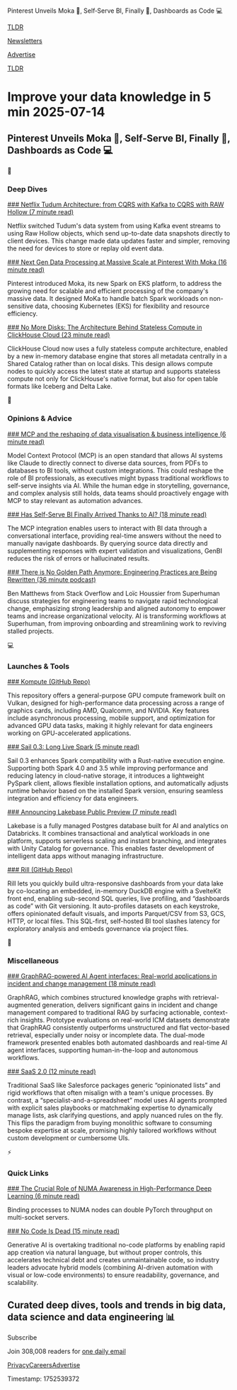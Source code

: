Pinterest Unveils Moka 🚀, Self‑Serve BI, Finally 🎉, Dashboards as Code 💻

[TLDR](/)

[Newsletters](/newsletters)

[Advertise](https://advertise.tldr.tech/)

[TLDR](/)

# Improve your data knowledge in 5 min 2025-07-14

## Pinterest Unveils Moka 🚀, Self‑Serve BI, Finally 🎉, Dashboards as Code 💻

📱

### Deep Dives

[### Netflix Tudum Architecture: from CQRS with Kafka to CQRS with RAW Hollow (7 minute read)](https://netflixtechblog.com/netflix-tudum-architecture-from-cqrs-with-kafka-to-cqrs-with-raw-hollow-86d141b72e52?utm_source=tldrdata)

Netflix switched Tudum's data system from using Kafka event streams to using Raw Hollow objects, which send up-to-date data snapshots directly to client devices. This change made data updates faster and simpler, removing the need for devices to store or replay old event data.

[### Next Gen Data Processing at Massive Scale at Pinterest With Moka (16 minute read)](https://medium.com/pinterest-engineering/next-gen-data-processing-at-massive-scale-at-pinterest-with-moka-part-1-of-2-39a36d5e82c4?utm_source=tldrdata)

Pinterest introduced Moka, its new Spark on EKS platform, to address the growing need for scalable and efficient processing of the company's massive data. It designed MoKa to handle batch Spark workloads on non-sensitive data, choosing Kubernetes (EKS) for flexibility and resource efficiency.

[### No More Disks: The Architecture Behind Stateless Compute in ClickHouse Cloud (23 minute read)](https://clickhouse.com/blog/clickhouse-cloud-stateless-compute?utm_source=tldrdata)

ClickHouse Cloud now uses a fully stateless compute architecture, enabled by a new in-memory database engine that stores all metadata centrally in a Shared Catalog rather than on local disks. This design allows compute nodes to quickly access the latest state at startup and supports stateless compute not only for ClickHouse's native format, but also for open table formats like Iceberg and Delta Lake.

🚀

### Opinions & Advice

[### MCP and the reshaping of data visualisation & business intelligence (6 minute read)](https://thedatavist.substack.com/p/mcp-and-the-reshaping-of-data-visualisation?utm_source=tldrdata)

Model Context Protocol (MCP) is an open standard that allows AI systems like Claude to directly connect to diverse data sources, from PDFs to databases to BI tools, without custom integrations. This could reshape the role of BI professionals, as executives might bypass traditional workflows to self-serve insights via AI. While the human edge in storytelling, governance, and complex analysis still holds, data teams should proactively engage with MCP to stay relevant as automation advances.

[### Has Self-Serve BI Finally Arrived Thanks to AI? (18 minute read)](https://www.ssp.sh/blog/self-service-bi-ai/?utm_source=tldrdata)

The MCP integration enables users to interact with BI data through a conversational interface, providing real-time answers without the need to manually navigate dashboards. By querying source data directly and supplementing responses with expert validation and visualizations, GenBI reduces the risk of errors or hallucinated results.

[### There is No Golden Path Anymore: Engineering Practices are Being Rewritten (36 minute podcast)](https://stackoverflow.blog/2025/07/10/there-is-no-golden-path-anymore-engineering-practices-are-being-rewritten/?utm_source=tldrdata)

Ben Matthews from Stack Overflow and Loïc Houssier from Superhuman discuss strategies for engineering teams to navigate rapid technological change, emphasizing strong leadership and aligned autonomy to empower teams and increase organizational velocity. AI is transforming workflows at Superhuman, from improving onboarding and streamlining work to reviving stalled projects.

💻

### Launches & Tools

[### Kompute (GitHub Repo)](https://github.com/KomputeProject/kompute?utm_source=tldrdata)

This repository offers a general-purpose GPU compute framework built on Vulkan, designed for high-performance data processing across a range of graphics cards, including AMD, Qualcomm, and NVIDIA. Key features include asynchronous processing, mobile support, and optimization for advanced GPU data tasks, making it highly relevant for data engineers working on GPU-accelerated applications.

[### Sail 0.3: Long Live Spark (5 minute read)](https://lakesail.com/blog/sail-0-3/?utm_source=tldrdata)

Sail 0.3 enhances Spark compatibility with a Rust-native execution engine. Supporting both Spark 4.0 and 3.5 while improving performance and reducing latency in cloud-native storage, it introduces a lightweight PySpark client, allows flexible installation options, and automatically adjusts runtime behavior based on the installed Spark version, ensuring seamless integration and efficiency for data engineers.

[### Announcing Lakebase Public Preview (7 minute read)](https://www.databricks.com/blog/announcing-lakebase-public-preview?utm_source=tldrdata)

Lakebase is a fully managed Postgres database built for AI and analytics on Databricks. It combines transactional and analytical workloads in one platform, supports serverless scaling and instant branching, and integrates with Unity Catalog for governance. This enables faster development of intelligent data apps without managing infrastructure.

[### Rill (GitHub Repo)](https://github.com/rilldata/rill?utm_source=tldrdata)

Rill lets you quickly build ultra-responsive dashboards from your data lake by co-locating an embedded, in-memory DuckDB engine with a SvelteKit front end, enabling sub-second SQL queries, live profiling, and “dashboards as code” with Git versioning. It auto-profiles datasets on each keystroke, offers opinionated default visuals, and imports Parquet/CSV from S3, GCS, HTTP, or local files. This SQL-first, self-hosted BI tool slashes latency for exploratory analysis and embeds governance via project files.

🎁

### Miscellaneous

[### GraphRAG-powered AI Agent interfaces: Real-world applications in incident and change management (18 minute read)](https://medium.com/data-science-at-microsoft/graphrag-powered-ai-agent-interfaces-real-world-applications-in-incident-and-change-management-01f489ccac93?utm_source=tldrdata)

GraphRAG, which combines structured knowledge graphs with retrieval-augmented generation, delivers significant gains in incident and change management compared to traditional RAG by surfacing actionable, context-rich insights. Prototype evaluations on real-world ICM datasets demonstrate that GraphRAG consistently outperforms unstructured and flat vector-based retrieval, especially under noisy or incomplete data. The dual-mode framework presented enables both automated dashboards and real-time AI agent interfaces, supporting human-in-the-loop and autonomous workflows.

[### SaaS 2.0 (12 minute read)](https://benn.substack.com/p/saas-20?utm_source=tldrdata)

Traditional SaaS like Salesforce packages generic “opinionated lists” and rigid workflows that often misalign with a team's unique processes. By contrast, a “specialist-and-a-spreadsheet” model uses AI agents prompted with explicit sales playbooks or matchmaking expertise to dynamically manage lists, ask clarifying questions, and apply nuanced rules on the fly. This flips the paradigm from buying monolithic software to consuming bespoke expertise at scale, promising highly tailored workflows without custom development or cumbersome UIs.

⚡️

### Quick Links

[### The Crucial Role of NUMA Awareness in High-Performance Deep Learning (6 minute read)](https://towardsdatascience.com/the-crucial-role-of-numa-awareness-in-high-performance-deep-learning/?utm_source=tldrdata)

Binding processes to NUMA nodes can double PyTorch throughput on multi-socket servers.

[### No Code Is Dead (15 minute read)](https://thenewstack.io/no-code-is-dead/?utm_source=tldrdata)

Generative AI is overtaking traditional no-code platforms by enabling rapid app creation via natural language, but without proper controls, this accelerates technical debt and creates unmaintainable code, so industry leaders advocate hybrid models (combining AI-driven automation with visual or low-code environments) to ensure readability, governance, and scalability.

## Curated deep dives, tools and trends in big data, data science and data engineering 📊

Subscribe

Join 308,008 readers for [one daily email](/api/latest/data)

[Privacy](/privacy)[Careers](https://jobs.ashbyhq.com/tldr.tech)[Advertise](/data/advertise)

Timestamp: 1752539372